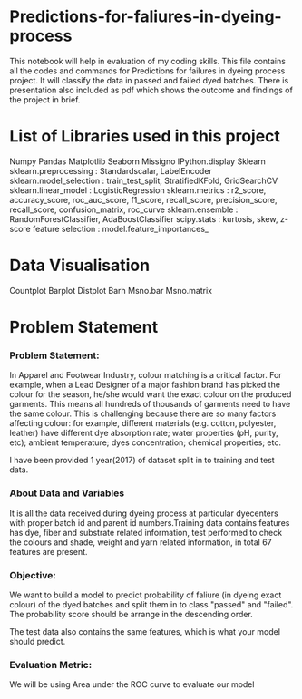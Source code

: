 # Predictions-for-faliures-in-dyeing-process
This notebook will help in evaluation of my coding skills.
This file contains all the codes and commands for Predictions for failures in dyeing process project. 
It will classify the data in passed and failed dyed batches. 
There is presentation also included as pdf which shows the outcome and findings of the project in brief.

# List of Libraries used in this project
Numpy
Pandas
Matplotlib
Seaborn
Missigno
IPython.display
Sklearn
sklearn.preprocessing : Standardscalar, LabelEncoder
sklearn.model_selection : train_test_split, StratifiedKFold, GridSearchCV
sklearn.linear_model : LogisticRegression
sklearn.metrics : r2_score, accuracy_score, roc_auc_score, f1_score, recall_score, precision_score, recall_score, confusion_matrix, roc_curve
sklearn.ensemble : RandomForestClassifier, AdaBoostClassifier
scipy.stats : kurtosis, skew, z-score
feature selection : model.feature_importances_

# Data Visualisation 
Countplot
Barplot
Distplot
Barh
Msno.bar
Msno.matrix

# Problem Statement

### Problem Statement:
In Apparel and Footwear Industry, colour matching is a critical factor. For example, when a Lead Designer of a major fashion brand has picked the colour for the season, he/she would want the exact colour on the produced garments. This means all hundreds of thousands of garments need to have the same colour. This is challenging because there are so many factors affecting colour: for example, different materials (e.g. cotton, polyester, leather) have different dye absorption rate; water properties (pH, purity, etc); ambient temperature; dyes concentration; chemical properties; etc.

I have been provided 1 year(2017) of dataset split in to training and test data. 

### About Data and Variables
It is all the data received during dyeing process at particular dyecenters with proper batch id and parent id numbers.Training data contains features has dye, fiber and substrate related information, test performed to check the colours and shade, weight and yarn related information, in total 67 features are present.


### Objective:
We want to build a model to predict probability of faliure (in dyeing exact colour) of the dyed batches and split them in to class "passed" and "failed". The probability score should be arrange in the descending order. 

The test data also contains the same features, which is what your model should predict.

### Evaluation Metric:
We will be using Area under the ROC curve to evaluate our model

                                         
                            
                             
                            
